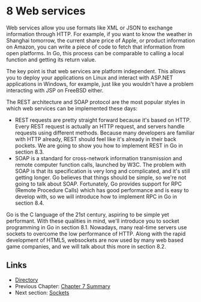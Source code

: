 # 8 Web services

Web services allow you use formats like XML or JSON to exchange information through HTTP. For example, if you want to know the weather in Shanghai tomorrow, the current share price of Apple, or product information on Amazon, you can write a piece of code to fetch that information from open platforms. In Go, this process can be comparable to calling a local function and getting its return value.

The key point is that web services are platform independent. This allows you to deploy your applications on Linux and interact with ASP.NET applications in Windows, for example, just like you wouldn't have a problem interacting with JSP on FreeBSD either.

The REST architecture and SOAP protocol are the most popular styles in which web services can be implemented these days:

- REST requests are pretty straight forward because it's based on HTTP. Every REST request is actually an HTTP request, and servers handle requests using different methods. Because many developers are familiar with HTTP already, REST should feel like it's already in their back pockets. We are going to show you how to implement REST in Go in section 8.3.
- SOAP is a standard for cross-network information transmission and remote computer function calls, launched by W3C. The problem with SOAP is that its specification is very long and complicated, and it's still getting longer. Go believes that things should be simple, so we're not going to talk about SOAP. Fortunately, Go provides support for RPC (Remote Procedure Calls) which has good performance and is easy to develop with, so we will introduce how to implement RPC in Go in section 8.4.

Go is the C language of the 21st century, aspiring to be simple yet performant. With these qualities in mind, we'll introduce you to socket programming in Go in section 8.1. Nowadays, many real-time servers use sockets to overcome the low performance of HTTP. Along with the rapid development of HTML5, websockets are now used by many web based game companies, and we will talk about this more in section 8.2.

## Links

- [Directory](build-web-application-with-golang-en.md)
- Previous Chapter: [Chapter 7 Summary](07.7.md)
- Next section: [Sockets](08.1.md)
